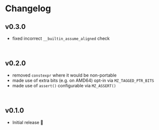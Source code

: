 # Changelog

## v0.3.0

-   fixed incorrect `__builtin_assume_aligned` check

<br>

## v0.2.0

-   removed `constexpr` where it would be non-portable
-   made use of extra bits (e.g. on AMD64) opt-in via `MZ_TAGGED_PTR_BITS`
-   made use of `assert()` configurable via `MZ_ASSERT()`

<br>

## v0.1.0

-   Initial release 🎉&#xFE0F;

